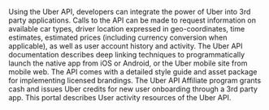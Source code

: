 Using the Uber API, developers can integrate the power of Uber into 3rd party applications. Calls to the API can be made to request information on available car types, driver location expressed in geo-coordinates, time estimates, estimated prices (including currency conversion when applicable), as well as user account history and activity. The Uber API documentation describes deep linking techniques to programmatically launch the native app from iOS or Android, or the Uber mobile site from mobile web. The API comes with a detailed style guide and asset package for implementing licensed brandings. The Uber API Affiliate program grants cash and issues Uber credits for new user onboarding through a 3rd party app. This portal describes User activity resources of the Uber API.